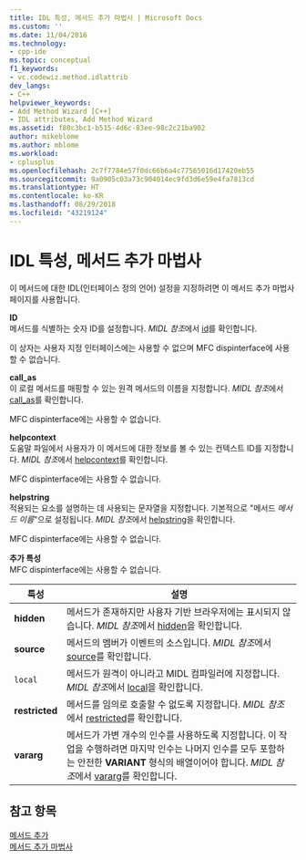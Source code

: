```yaml
---
title: IDL 특성, 메서드 추가 마법사 | Microsoft Docs
ms.custom: ''
ms.date: 11/04/2016
ms.technology:
- cpp-ide
ms.topic: conceptual
f1_keywords:
- vc.codewiz.method.idlattrib
dev_langs:
- C++
helpviewer_keywords:
- Add Method Wizard [C++]
- IDL attributes, Add Method Wizard
ms.assetid: f80c3bc1-b515-4d6c-83ee-98c2c21ba902
author: mikeblome
ms.author: mblome
ms.workload:
- cplusplus
ms.openlocfilehash: 2c7f7784e57f0dc66b6a4c77565016d17420eb55
ms.sourcegitcommit: 9a0905c03a73c904014ec9fd3d6e59e4fa7813cd
ms.translationtype: HT
ms.contentlocale: ko-KR
ms.lasthandoff: 08/29/2018
ms.locfileid: "43219124"
---
```

# <a name="idl-attributes-add-method-wizard"></a>IDL 특성, 메서드 추가 마법사
이 메서드에 대한 IDL(인터페이스 정의 언어) 설정을 지정하려면 이 메서드 추가 마법사 페이지를 사용합니다.  
  
 **ID**  
 메서드를 식별하는 숫자 ID를 설정합니다. *MIDL 참조*에서 [id](/windows/desktop/Midl/id)를 확인합니다.  
  
 이 상자는 사용자 지정 인터페이스에는 사용할 수 없으며 MFC dispinterface에 사용할 수 없습니다.  
  
 **call_as**  
 이 로컬 메서드를 매핑할 수 있는 원격 메서드의 이름을 지정합니다. *MIDL 참조*에서 [call_as](/windows/desktop/Midl/call-as)를 확인합니다.  
  
 MFC dispinterface에는 사용할 수 없습니다.  
  
 **helpcontext**  
 도움말 파일에서 사용자가 이 메서드에 대한 정보를 볼 수 있는 컨텍스트 ID를 지정합니다. *MIDL 참조*에서 [helpcontext](/windows/desktop/Midl/helpcontext)를 확인합니다.  
  
 MFC dispinterface에는 사용할 수 없습니다.  
  
 **helpstring**  
 적용되는 요소를 설명하는 데 사용되는 문자열을 지정합니다. 기본적으로 "메서드 *메서드 이름*"으로 설정됩니다. *MIDL 참조*에서 [helpstring](/windows/desktop/Midl/helpstring)을 확인합니다.  
  
 MFC dispinterface에는 사용할 수 없습니다.  
  
 **추가 특성**  
 MFC dispinterface에는 사용할 수 없습니다.  
  
|특성|설명|  
|---------------|-----------------|  
|**hidden**|메서드가 존재하지만 사용자 기반 브라우저에는 표시되지 않습니다. *MIDL 참조*에서 [hidden](/windows/desktop/Midl/hidden)을 확인합니다.|  
|**source**|메서드의 멤버가 이벤트의 소스입니다. *MIDL 참조*에서 [source](/windows/desktop/Midl/source)를 확인합니다.|  
|`local`|메서드가 원격이 아니라고 MIDL 컴파일러에 지정합니다. *MIDL 참조*에서 [local](/windows/desktop/Midl/local)을 확인합니다.|  
|**restricted**|메서드를 임의로 호출할 수 없도록 지정합니다. *MIDL 참조*에서 [restricted](/windows/desktop/Midl/restricted)를 확인합니다.|  
|**vararg**|메서드가 가변 개수의 인수를 사용하도록 지정합니다. 이 작업을 수행하려면 마지막 인수는 나머지 인수를 모두 포함하는 안전한 **VARIANT** 형식의 배열이어야 합니다. *MIDL 참조*에서 [vararg](/windows/desktop/Midl/vararg)를 확인합니다.|  
  
## <a name="see-also"></a>참고 항목  
 [메서드 추가](../ide/adding-a-method-visual-cpp.md)   
 [메서드 추가 마법사](../ide/add-method-wizard.md)